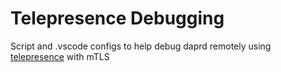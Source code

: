 # Telepresence Debugging

Script and .vscode configs to help debug daprd remotely using [telepresence](https://www.telepresence.io/) with mTLS
